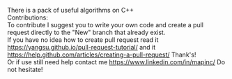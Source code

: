 There is a pack of useful algorithms on C++           
Contributions:  
To contribute I suggest you to write your own code and create a pull request directly to the "New" branch that already exist.              
If you have no idea how to create pull request read it       https://yangsu.github.io/pull-request-tutorial/     and it         https://help.github.com/articles/creating-a-pull-request/
Thank's!                                  
Or if use still need help contact me  https://www.linkedin.com/in/mapinc/                    Do not hesitate!
